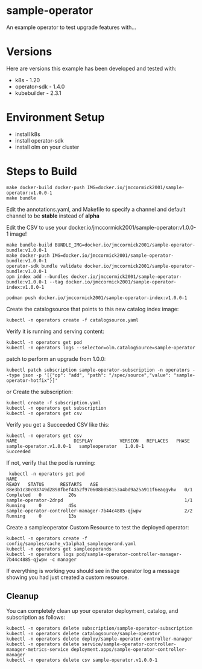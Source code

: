 # sample-operator

An example operator to test upgrade features with...


# Versions 

Here are versions this example has been developed and tested with:

 * k8s -  1.20
 * operator-sdk - 1.4.0
 * kubebuilder -  2.3.1
 
# Environment Setup

 * install k8s
 * install operator-sdk
 * install olm on your cluster

# Steps to Build

```bash=
make docker-build docker-push IMG=docker.io/jmccormick2001/sample-operator:v1.0.0-1
make bundle
```

Edit the annotations.yaml, and Makefile to specify a channel and default
channel to be **stable** instead of **alpha**

Edit the CSV to use your docker.io/jmccormick2001/sample-operator:v1.0.0-1 image!


```bash=
make bundle-build BUNDLE_IMG=docker.io/jmccormick2001/sample-operator-bundle:v1.0.0-1
make docker-push IMG=docker.io/jmccormick2001/sample-operator-bundle:v1.0.0-1
operator-sdk bundle validate docker.io/jmccormick2001/sample-operator-bundle:v1.0.0-1
opm index add --bundles docker.io/jmccormick2001/sample-operator-bundle:v1.0.0-1 --tag docker.io/jmccormick2001/sample-operator-index:v1.0.0-1

podman push docker.io/jmccormick2001/sample-operator-index:v1.0.0-1
```

Create the catalogsource that points to this new catalog index image:
```bash=
kubectl -n operators create -f catalogsource.yaml
```

Verify it is running and serving content:
```bash=
kubectl -n operators get pod
kubectl -n operators logs --selector=olm.catalogSource=sample-operator
```

patch to perform an upgrade from 1.0.0:

```bash=
kubectl patch subscription sample-operator-subscription -n operators --type json -p '[{"op": "add", "path": "/spec/source","value": "sample-operator-hotfix"}]'
```

or 
Create the subscription:
```bash=
kubectl create -f subscription.yaml
kubectl -n operators get subscription
kubectl -n operators get csv
```

Verify you get a Succeeded CSV like this:
```bash=
kubectl -n operators get csv
NAME                     DISPLAY          VERSION   REPLACES   PHASE
sample-operator.v1.0.0-1   sampleoperator   1.0.0-1                Succeeded
```

If not, verify that the pod is running:
```bash=
 kubectl -n operators get pod
NAME                                                              READY   STATUS      RESTARTS   AGE
88e3b1c30c03749d2898fbef4352f970608b058153a4bd9a25a911f6eaqgvhv   0/1     Completed   0          20s
sample-operator-2dnpd                                             1/1     Running     0          45s
sample-operator-controller-manager-7b44c4885-qjwpw                2/2     Running     0          13s
```

Create a sampleoperator Custom Resource to test the deployed operator:
```bash=
kubectl -n operators create -f config/samples/cache_v1alpha1_sampleoperand.yaml
kubectl -n operators get sampleoperands
kubectl -n operators logs pod/sample-operator-controller-manager-7b44c4885-qjwpw -c manager
```

If everything is working you should see in the operator log a message showing  you had just created a custom resource.


## Cleanup

You can completely clean up your operator deployment, catalog, and subscription as follows:

```bash=
kubectl -n operators delete subscription/sample-operator-subscription
kubectl -n operators delete catalogsource/sample-operator
kubectl -n operators delete deploy/sample-operator-controller-manager
kubectl -n operators delete service/sample-operator-controller-manager-metrics-service deployment.apps/sample-operator-controller-manager
kubectl -n operators delete csv sample-operator.v1.0.0-1
```
